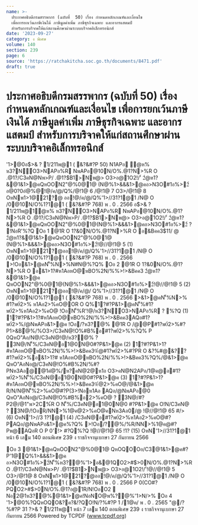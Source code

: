 ```yaml
---
name: >-
  ประกาศอธิบดีกรมสรรพากร (ฉบับที่  50) เรื่อง กำหนดหลักเกณฑ์และเงื่อนไข
  เพื่อการยกเว้นภาษีเงินได้ ภาษีมูลค่าเพิ่ม ภาษีธุรกิจเฉพาะ และอากรแสตมป์
  สำหรับการบริจาคให้แก่สถานศึกษาผ่านระบบบริจาคอิเล็กทรอนิกส์
date: '2023-09-27'
category: ง พิเศษ
volume: 140
section: 239
page: 6
source: 'https://ratchakitcha.soc.go.th/documents/8471.pdf'
draft: true
---
```


# ประกาศอธิบดีกรมสรรพากร (ฉบับที่  50) เรื่อง กำหนดหลักเกณฑ์และเงื่อนไข เพื่อการยกเว้นภาษีเงินได้ ภาษีมูลค่าเพิ่ม ภาษีธุรกิจเฉพาะ และอากรแสตมป์ สำหรับการบริจาคให้แก่สถานศึกษาผ่านระบบบริจาคอิเล็กทรอนิกส์

'1>@0อ$>& ? 1/211พ@1 ( &?&#?P 50) N1APอ ํ@ห% ห3?N์O3>NAPอ%R NพAPอ@10N/O%.@1?N>%R O .@1?/C3คN@Nพ>P/ .@1?$B1>Nพ@> O3>อ@1O2!/'์ 2ํ@ห1?&@1&1>@คQหOON2"@%0@1@ (N@%1>&&&1>@คอ>N3O#1อ%>2์ อ@0?0อํ@%@!@/ค/@/Q%/@!1@ 6 /@!1@ 7 O3>/@!1@ 8 OหNพ1>1@21?@ ออ!@/ค/@/Q%'1>//31?1@1 /N@ O /0@10N/O%1?1@1 ( &?&#?P 768) พ . 0 . 2566 อ$>& ? 1/211พ@1ํ@ห% ห3?N์O3>NAPอ%R NพAPอ@10N/O%.@1?N>%R O .@1?/C3คN@Nพ>P/ .@1?$B1>Nพ@> O3>อ@1O2!/'์ 2ํ@ห1?&@1&1>@คQหOON2"@%0@1@(N@%1>&&&1>@คอ>N3O#1อ%>2์ ? !NอR'%?Q Oอ 1 @1R O 1?&0N/O%.@1?N>%R O อ&Bคค3$11/ @ 2ํ@ห1?&@1&1>@คQหOON2"@%0@1@ (N@%1>&&&1>@คอ>N3O#1อ%>2์!@//@!1@ 5 (1) OหNพ1>1@21?@ออ!@/ค/@/Q%'1>//31?1@1 /N@ O /0@10N/O%1?1@1 ( &?&#?P 768) พ . 0 . 2566 >!Oอ&1>@คN'็%N>%N#N@%?Q% Oอ 2 @1R O 1?&0N/O%.@1?N>%R O อ&1>1?#ห1AอหO@หBO%2N/%%>!>&Bคค3 2ํ@ห1?&@1&1>@ค QหOON2"@%0@1@(N@%1>&&&1>@คอ>N3O#1อ%>2์!@//@!1@ 5 (2) OหNพ1>1@21?@ออ!@/ค/@/ Q%'1>//31?1@1 /N@ O /0@10N/O%1?1@1 ( &?&#?P 768) พ . 0 . 2566 >&1>@คN'็%N>% #1?พ0์2>% ห1Aอ2>%คO@OR O Q%1?#?P&1>@คN'็%#1?พ0์2>%ห1Aอ2>%คO@ !OอN'็%R'!@/ห3?N์O3>NAPอ%R ? %?Q (1) 1?#?P&1>1?#ห1AอหO@หBO%2N/%%>!>&Bคค3AQอ#1?พ0์2>%/@NพAPอ&1>@ค !Oอ/?ห3?@% @1R O /@@P#1?พ0์2>%#?P1>&Bํ@%/%O3>/C3คN@!O%#B%อ#1?พ0์2>%%?Q% P 0QหO"Aอ/N@/C3คN@!@/ห3?@% ? 3N@/N'็%/C3คN@อ1@0N@0#?P&1>@ค (2) 1?#?P&1>1?#ห1AอหO@หBO%2N/%%>!>&Bคค3%ํ@#1?พ0์2>%#?PR O &?%#@&??#1?พ0์2>%อ&1>1?# ห1AอหO@หBO%2N/%%>!>&Bคค3%?Q%/@&1>@ค QหO"AอNอ@/C3คN@!O%#B%2N/%#?PNห3Aอ@@1คํ@%/ห?คN@2@ห1อ O3>คN@N2APอ/1@ค@อ#1?พ0์2>%N'็%/C3คN@อ1@0N@0#?P&1>@ค (3) 1?#?P&1>1?#ห1AอหO@หBO%2N/%%>!>&Bคค3%ํ@2>%คO@/@&1>@ค R/N/N@N'็%2>%คO@#?P(3>!Nอห1Aอ AQอ/@NพAPอ@0 QหO"AอNอ@/C3คN@!O%#B%อ2>%คO@ ? 3N@/#?P2@/@1"พ>2C%์R O N'็%/C3คN@อ1@0N@0 #?P&1>@ค O!N/C3คN@ ? 3N@/!OอR/NN>%1@ค@2>%คO@คNห3Aอ0/@ !@//@!1@ 65 #/> (6) OหN'1>//3 1?1@1 (4) /C3คN@อ#1?พ0์2>%ห1Aอ2>%คO@#?PAQอ/@NพAPอ&1>@ค%?Q% >!Oอ/?ํ@%/%R/NN>%1@ค@#?Pพ@AQอR O P 0'!> #?Q%?Q !@//@!1@ 65 !1? (15) OหN'1>//31?1@1 หน้า 6 เลม 140 ตอนพิเศษ 239 ง ราชกิจจานุเบกษา 27 กันยายน 2566

Oอ 3 @1&1>@คQหOON2"@%0@1@ QหOQOOอ/C3@1&1>@ค#?P'1@Q%1>&&&1>@ค อ>N3O#1อ%>2์N'็%ห3?@%'1>อ&@1QO2>#$>0N/O%.@1?N>%R O .@1?/C3คN@Nพ>P/ .@1?$B1>Nพ@> O3>อ@1O2!/'์!@//@!1@ 5 O3>/@!1@ 8 OหNพ1>1@21?@ออ!@/ค/@/Q%'1>//31?1@1 /N@ O /0@10N/O%1?1@1 ( &?&#?P 768) พ . 0 . 2566 P 0(CO#?PQO2>#$>0N/O%.@1?อ@1R/N!OอO2  Nอ2@1ห3?@%@1&1>@ค!NอNO@พ%?@%'1>N/>% Oอ 4 '1>@0%?QQหOQO&?ค?&!?QO!N/?%#?P 1 /1@ค/ พ . 0 . 2565 "@/?%#?P 31 $?%/@ค/ พ . 0 . 2567 '1>@0  /?%#?P 12 ?%0@0% พ . 0 . 25 66 3/1 O22%># อ$>& ? 1/211พ@1 หน้า 7 เลม 140 ตอนพิเศษ 239 ง ราชกิจจานุเบกษา 27 กันยายน 2566 Powered by TCPDF (www.tcpdf.org)
